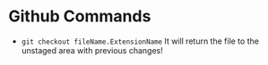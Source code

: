 # Github Commands
- `git checkout fileName.ExtensionName` It will return the file to the unstaged area with previous changes!

